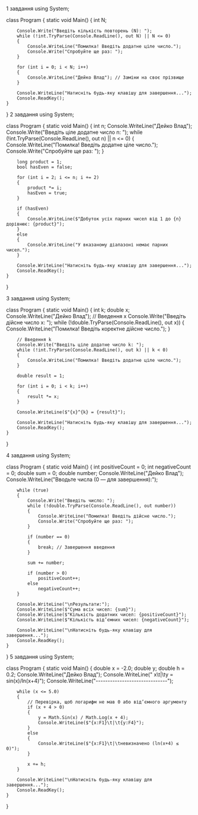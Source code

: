 1 завдання
using System;

class Program
{
    static void Main()
    {
        int N;

        Console.Write("Введіть кількість повторень (N): ");
        while (!int.TryParse(Console.ReadLine(), out N) || N <= 0)
        {
            Console.WriteLine("Помилка! Введіть додатне ціле число.");
            Console.Write("Спробуйте ще раз: ");
        }

        for (int i = 0; i < N; i++)
        {
            Console.WriteLine("Дейко Влад"); // Заміни на своє прізвище
        }

        Console.WriteLine("Натисніть будь-яку клавішу для завершення...");
        Console.ReadKey();
    }
}
2 завдання
using System;

class Program
{
    static void Main()
    {
        int n;
        Console.WriteLine("Дейко Влад");
        Console.Write("Введіть ціле додатне число n: ");
        while (!int.TryParse(Console.ReadLine(), out n) || n <= 0)
        {
            Console.WriteLine("Помилка! Введіть додатне ціле число.");
            Console.Write("Спробуйте ще раз: ");
        }

        long product = 1;
        bool hasEven = false;

        for (int i = 2; i <= n; i += 2)
        {
            product *= i;
            hasEven = true;
        }

        if (hasEven)
        {
            Console.WriteLine($"Добуток усіх парних чисел від 1 до {n} дорівнює: {product}");
        }
        else
        {
            Console.WriteLine("У вказаному діапазоні немає парних чисел.");
        }

        Console.WriteLine("Натисніть будь-яку клавішу для завершення...");
        Console.ReadKey();
    }
}

3 завдання 
using System;

class Program
{
    static void Main()
    {
        int k;
        double x;
        Console.WriteLine("Дейко Влад");
        // Введення x
        Console.Write("Введіть дійсне число x: ");
        while (!double.TryParse(Console.ReadLine(), out x))
        {
            Console.WriteLine("Помилка! Введіть коректне дійсне число.");
        }

        // Введення k
        Console.Write("Введіть ціле додатне число k: ");
        while (!int.TryParse(Console.ReadLine(), out k) || k < 0)
        {
            Console.WriteLine("Помилка! Введіть додатне ціле число.");
        }

        double result = 1;

        for (int i = 0; i < k; i++)
        {
            result *= x;
        }

        Console.WriteLine($"{x}^{k} = {result}");

        Console.WriteLine("Натисніть будь-яку клавішу для завершення...");
        Console.ReadKey();
    }
}

4 завдання
using System;

class Program
{
    static void Main()
    {
        int positiveCount = 0;
        int negativeCount = 0;
        double sum = 0;
        double number;
        Console.WriteLine("Дейко Влад");
        Console.WriteLine("Вводьте числа (0 — для завершення):");

        while (true)
        {
            Console.Write("Введіть число: ");
            while (!double.TryParse(Console.ReadLine(), out number))
            {
                Console.WriteLine("Помилка! Введіть дійсне число.");
                Console.Write("Спробуйте ще раз: ");
            }

            if (number == 0)
            {
                break; // Завершення введення
            }

            sum += number;

            if (number > 0)
                positiveCount++;
            else
                negativeCount++;
        }

        Console.WriteLine("\nРезультати:");
        Console.WriteLine($"Сума всіх чисел: {sum}");
        Console.WriteLine($"Кількість додатних чисел: {positiveCount}");
        Console.WriteLine($"Кількість від’ємних чисел: {negativeCount}");

        Console.WriteLine("\nНатисніть будь-яку клавішу для завершення...");
        Console.ReadKey();
    }
}
5 завдання 
using System;

class Program
{
    static void Main()
    {
        double x = -2.0;
        double y;
        double h = 0.2;
        Console.WriteLine("Дейко Влад");
        Console.WriteLine(" x\t|\ty = sin(x)/ln(x+4)");
        Console.WriteLine("------------------------------");

        while (x <= 5.0)
        {
            // Перевірка, щоб логарифм не мав 0 або від’ємного аргументу
            if (x + 4 > 0)
            {
                y = Math.Sin(x) / Math.Log(x + 4);
                Console.WriteLine($"{x:F1}\t|\t{y:F4}");
            }
            else
            {
                Console.WriteLine($"{x:F1}\t|\tневизначено (ln(x+4) ≤ 0)");
            }

            x += h;
        }

        Console.WriteLine("\nНатисніть будь-яку клавішу для завершення...");
        Console.ReadKey();
    }
}
